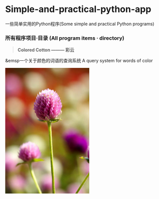 # Simple-and-practical-python-app
一些简单实用的Python程序(Some simple and practical Python programs)


### 所有程序项目·目录 (All program items · directory)

>**Colored Cotton ——— 彩云**

&emsp一个关于颜色的词语的查询系统    A query system for words of color
>

![千日红](a.jpg)
